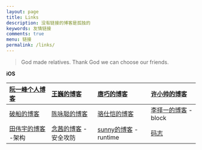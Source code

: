 ```yaml
---
layout: page
title: Links
description: 没有链接的博客是孤独的
keywords: 友情链接
comments: true
menu: 链接
permalink: /links/
---
```


> God made relatives. Thank God we can choose our friends.



**iOS**

| [阮一峰个人博客](http://www.ruanyifeng.com/blog/) | [王巍的博客](http://onevcat.com)      | [唐巧的博客](http://blog.devtang.com/)        | [许小帅的博客](http://imallen.com/)            |
| :--------------------------------------- | :------------------------------- | :--------------------------------------- | :--------------------------------------- |
| [破船的博客](http://beyondvincent.com/)       | [陈咏聪的博客](http://vinqon.com/)     | [骆仕恺的博客](http://luosky.com/)             | [李择一的博客](http://cnblogs.com/biosli) -block |
| [田伟宇的博客](http://casatwy.com) -架构         | [念茜的博客](http://nianxi.net) -安全攻防 | [sunny的博客](http://blog.sunnyxx.com) -runtime | [码志](http://mazhuang.org)                |



